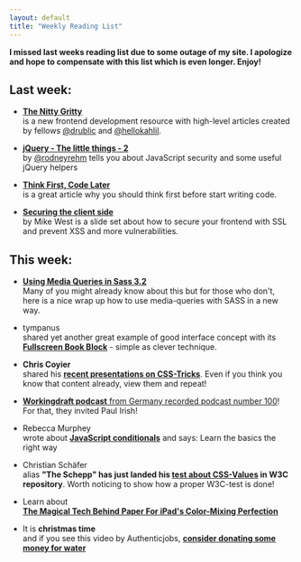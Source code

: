 ```yaml
---
layout: default
title: "Weekly Reading List"
---
```


**I missed last weeks reading list due to some outage of my site. I apologize and hope to compensate with this list which is even longer. Enjoy!**

## Last week:

- **[The Nitty Gritty](http://thenittygritty.co/)**  
is a new frontend development resource with high-level articles created by fellows [@drublic](https://twitter.com/drublic) and [@hellokahlil](https://twitter.com/hellokahlil).

- **[jQuery - The little things - 2](http://blog.rodneyrehm.de/archives/19-jQuery-The-Little-Things-2.html)**  
by [@rodneyrehm](http://twitter.com/rodneyrehm) tells you about JavaScript security and some useful jQuery helpers

- **[Think First, Code Later](http://24ways.org/2012/think-first-code-later/)**  
is a great article why you should think first before start writing code.

- **[Securing the client side](https://mkw.st/p/devoxx12-securing-the-client-side/#slide-0)**  
by Mike West is a slide set about how to secure your frontend with SSL and prevent XSS and more vulnerabilities.

## This week:

- **[Using Media Queries in Sass 3.2](http://thesassway.com/intermediate/responsive-web-design-in-sass-using-media-queries-in-sass-32)**  
Many of you might already know about this but for those who don't, here is a nice wrap up how to use media-queries with SASS in a new way.

- tympanus  
shared yet another great example of good interface concept with its **[Fullscreen Book Block](http://tympanus.net/Tutorials/FullscreenBookBlock/)** - simple as clever technique.

- **Chris Coyier**  
shared his **[recent presentations on CSS-Tricks](http://css-tricks.com/slides-from-some-recent-presentations/)**. Even if you think you know that content already, view them and repeat!

- [**Workingdraft podcast** from Germany recorded podcast number 100](http://workingdraft.de/100/)!  
For that, they invited Paul Irish!

- Rebecca Murphey  
wrote about **[JavaScript conditionals](http://rmurphey.com/blog/2012/12/10/js-conditionals/)** and says: Learn the basics the right way

- Christian Schäfer  
alias **"The Schepp" has just landed his [test about CSS-Values](http://hg.csswg.org/test/file/61bd6c6a6d4e/contributors/christianschaefer/submitted/css3-values-and-units/apply-&-readout-viewportunits-on-css2.1-properties-(160-tests).html) in W3C repository**. Worth noticing to show how a proper W3C-test is done!

- Learn about  
**[The Magical Tech Behind Paper For iPad's Color-Mixing Perfection](http://www.fastcompany.com/3002676/magical-tech-behind-paper-ipads-color-mixing-perfection)**

- It is **christmas time**  
and if you see this video by Authenticjobs, **[consider donating some money for water](http://www.authenticjobs.com/seven/charitywater/)**